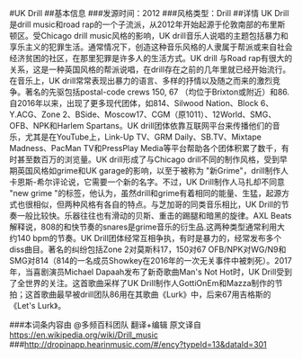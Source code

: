 #UK Drill
##基本信息
###发源时间：2012
###风格类型：Drill
##详情
UK Drill是drill music和road rap的一个子流派，从2012年开始起源于伦敦南部的布里斯顿区。受Chicago drill
music风格的影响，UK
drill音乐人说唱的主题包括暴力和享乐主义的犯罪生活。通常情况下，创造这种音乐风格的人隶属于帮派或来自社会经济贫困的社区，在那里犯罪是许多人的生活方式。UK
drill 与Road rap有很大的关系，这是一种英国风格的帮派说唱，在drill存在之前的几年里就已经开始流行。在音乐上，UK
drill常常表现出暴力的语言、多样的抒情以及随之而来的激烈竞争。著名的先驱包括postal-code crews 150, 67
（均位于Brixton或附近）和86.自2016年以来，出现了更多现代团体，如814、Silwood Nation、Block 6、Y.ACG、Zone
2、BSide、Moscow17、CGM（原1011）、12World、SMG、OFB、NPK和Harlem Spartans。UK
drill团体依靠互联网平台来传播他们的音乐，尤其是在YouTube上，Link-Up TV、GRM Daily、SB.TV、Mixtape
Madness、PacMan TV和PressPlay Media等平台帮助各个团体积累了数千，有时甚至数百万的浏览量。UK
drill形成了与Chicago drill不同的制作风格，受到早期英国风格如grime和UK garage的影响，以至于被称为
"新Grime"，drill制作人卡恩斯-希尔评论说，它需要一个新的名字。不过，UK Drill制作人马扎却不同意 "new grime
"的标签，他认为，虽然drill和grime有着相同的能量、生猛，起源方式也很相似，但两种风格有各自的特点。与芝加哥的同类音乐相比，UK
Drill的节奏一般比较快。乐器往往也有滑动的贝斯、重击的踢腿和暗黑的旋律。AXL
Beats解释说，808的和快节奏的snares是grime音乐的衍生品.这两种类型通常利用大约140 bpm的节奏。UK
Drill团体经常互相争执，有时是暴力的，经常发布多个diss曲目。著名的纠纷包括Zone 2对莫斯科17，150对67
OFB/NPK对WG/N9和SMG对814（814的一名成员Showkey在2016年的一次无关事件中被刺死）。2017年，当喜剧演员Michael
Dapaah发布了新奇歌曲Man's Not Hot时，UK Drill受到了全世界的关注。这首歌曲采样了UK
Drill制作人GottiOnEm和Mazza制作的节拍；这首歌曲最早被drill团队86用在其歌曲《Lurk》中，后来67用吉格斯的《Let's
Lurk》。

###本词条内容由 @多频百科团队 翻译+编辑
原文译自 https://en.wikipedia.org/wiki/Drill_music
###http://dropinapp.hearinmusic.com/#/ency?typeId=13&dataId=301
